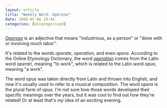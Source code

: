 ```yaml
---
layout: article
title: "Weekly Word: Operose"
date: 2008-05-06 19:44
categories: [Uncategorized]
---
```

<em><a href="http://dictionary.reference.com/browse/operose">Operose</a></em> is an adjective that means "industrious, as a person" or "done with or involving much labor".

It's related to the words <em>operate</em>, <em>operation</em>, and even <em>opera</em>. According to the Online Etymology Dictionary, the word <em><a href="http://www.etymonline.com/index.php?term=operation">operation</a></em> comes from the Latin word <em>operari</em>, meaning "to work", which is related to the Latin word <em>opus</em>, meaning "a work".

The word <em>opus</em> was taken directly from Latin and thrown into English, and now it's usually used to refer to a musical composition. The word <em>opera</em> is the plural form of <em>opus</em>. I'm not sure how those words developed their specific meanings over the years, but it was cool to find out how they're related! Or at least that's <em>my</em> idea of an exciting evening.
